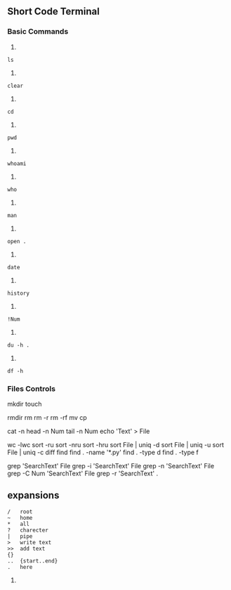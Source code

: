 ## Short Code Terminal
### Basic Commands
1.
```
ls
```
1.
```
clear
```
1.
```
cd 
```
1.
```
pwd
```
1.
```
whoami
```
1.
```
who
```
1.
```
man
```
1.
```
open .
```
1.
```
date
```
1.
```
history 
```
1.
```
!Num
```
1.
```
du -h .
```
1.
```
df -h
```

### Files Controls
mkdir
touch

rmdir
rm
rm -r
rm -rf
mv
cp

cat -n
head -n Num
tail -n Num
echo 'Text' > File


wc -lwc
sort -ru
sort -nru
sort -hru
sort File | uniq -d
sort File | uniq -u
sort File | uniq -c
diff
find
find . -name '*.py'
find . -type d
find . -type f

grep 		'SearchText' File
grep -i 	'SearchText' File
grep -n 	'SearchText' File
grep -C Num 	'SearchText' File
grep -r 	'SearchText' .



## expansions
```
/	root
~	home
*	all
?	charecter
|	pipe
>	write text
>> 	add text
{}
..	{start..end}
.	here
```





















1.
```
```
